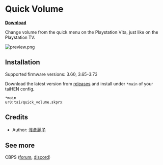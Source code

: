 # Quick Volume

[**Download**](https://github.com/cuevavirus/QuickVolume/releases)

Change volume from the quick menu on the Playstation Vita, just like on the Playstation TV.

![preview.png](https://github.com/cuevavirus/QuickVolume/raw/assets/preview.png)

## Installation

Supported firmware versions: 3.60, 3.65-3.73

Download the latest version from [releases](https://github.com/cuevavirus/QuickVolume/releases) and install under `*main` of your taiHEN config.

```
*main
ur0:tai/quick_volume.skprx
```

## Credits

- Author: [浅倉麗子](https://github.com/cuevavirus)

## See more

CBPS ([forum](https://forum.devchroma.nl/index.php), [discord](https://discord.gg/2nDCbxJ))
